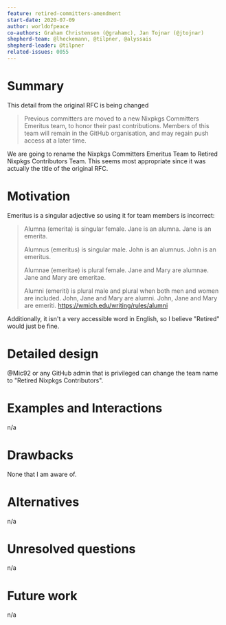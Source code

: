 ```yaml
---
feature: retired-committers-amendment
start-date: 2020-07-09
author: worldofpeace
co-authors: Graham Christensen (@grahamc), Jan Tojnar (@jtojnar)
shepherd-team: @lheckemann, @tilpner, @alyssais
shepherd-leader: @tilpner
related-issues: 0055
---
```


# Summary
[summary]: #summary

This detail from the original RFC is being changed
> Previous committers are moved to a new Nixpkgs Committers Emeritus team, to honor their past contributions. Members of this team will remain in the GitHub organisation, and may regain push access at a later time.
>

We are going to rename the Nixpkgs Committers Emeritus Team to Retired Nixpkgs Contributors Team. This seems most appropriate since it was actually the title of the original RFC.

# Motivation
[motivation]: #motivation

Emeritus is a singular adjective so using it for team members is incorrect:

> Alumna (emerita) is singular female.
Jane is an alumna. Jane is an emerita.
>
> Alumnus (emeritus) is singular male.
John is an alumnus. John is an emeritus.
>
> Alumnae (emeritae) is plural female.
Jane and Mary are alumnae. Jane and Mary are emeritae.
>
> Alumni (emeriti) is plural male and plural when both men and women are included.
John, Jane and Mary are alumni. John, Jane and Mary are emeriti.
> https://wmich.edu/writing/rules/alumni

Additionally, it isn't a very accessible word in English, so I believe "Retired" would just be fine.

# Detailed design
[design]: #detailed-design

@Mic92 or any GitHub admin that is privileged can change the team name to "Retired Nixpkgs Contributors".

# Examples and Interactions
[examples-and-interactions]: #examples-and-interactions

n/a

# Drawbacks
[drawbacks]: #drawbacks

None that I am aware of.

# Alternatives
[alternatives]: #alternatives

n/a

# Unresolved questions
[unresolved]: #unresolved-questions

n/a

# Future work
[future]: #future-work

n/a
